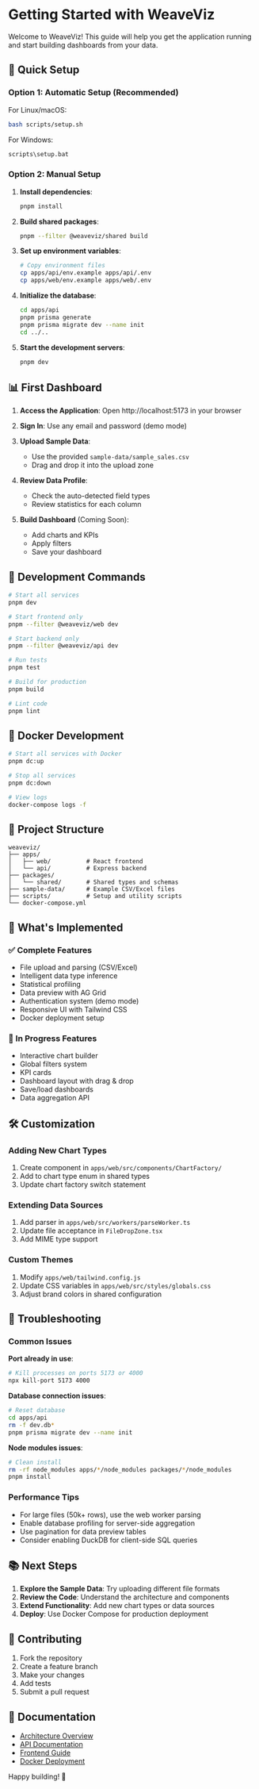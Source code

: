 # Getting Started with WeaveViz

Welcome to WeaveViz! This guide will help you get the application running and start building dashboards from your data.

## 🚀 Quick Setup

### Option 1: Automatic Setup (Recommended)

For Linux/macOS:
```bash
bash scripts/setup.sh
```

For Windows:
```cmd
scripts\setup.bat
```

### Option 2: Manual Setup

1. **Install dependencies**:
   ```bash
   pnpm install
   ```

2. **Build shared packages**:
   ```bash
   pnpm --filter @weaveviz/shared build
   ```

3. **Set up environment variables**:
   ```bash
   # Copy environment files
   cp apps/api/env.example apps/api/.env
   cp apps/web/env.example apps/web/.env
   ```

4. **Initialize the database**:
   ```bash
   cd apps/api
   pnpm prisma generate
   pnpm prisma migrate dev --name init
   cd ../..
   ```

5. **Start the development servers**:
   ```bash
   pnpm dev
   ```

## 📊 First Dashboard

1. **Access the Application**:
   Open http://localhost:5173 in your browser

2. **Sign In**:
   Use any email and password (demo mode)

3. **Upload Sample Data**:
   - Use the provided `sample-data/sample_sales.csv`
   - Drag and drop it into the upload zone

4. **Review Data Profile**:
   - Check the auto-detected field types
   - Review statistics for each column

5. **Build Dashboard** (Coming Soon):
   - Add charts and KPIs
   - Apply filters
   - Save your dashboard

## 🔧 Development Commands

```bash
# Start all services
pnpm dev

# Start frontend only
pnpm --filter @weaveviz/web dev

# Start backend only
pnpm --filter @weaveviz/api dev

# Run tests
pnpm test

# Build for production
pnpm build

# Lint code
pnpm lint
```

## 🐳 Docker Development

```bash
# Start all services with Docker
pnpm dc:up

# Stop all services
pnpm dc:down

# View logs
docker-compose logs -f
```

## 📁 Project Structure

```
weaveviz/
├── apps/
│   ├── web/          # React frontend
│   └── api/          # Express backend
├── packages/
│   └── shared/       # Shared types and schemas
├── sample-data/      # Example CSV/Excel files
├── scripts/          # Setup and utility scripts
└── docker-compose.yml
```

## 🎯 What's Implemented

### ✅ Complete Features
- File upload and parsing (CSV/Excel)
- Intelligent data type inference
- Statistical profiling
- Data preview with AG Grid
- Authentication system (demo mode)
- Responsive UI with Tailwind CSS
- Docker deployment setup

### 🚧 In Progress Features
- Interactive chart builder
- Global filters system
- KPI cards
- Dashboard layout with drag & drop
- Save/load dashboards
- Data aggregation API

## 🛠️ Customization

### Adding New Chart Types
1. Create component in `apps/web/src/components/ChartFactory/`
2. Add to chart type enum in shared types
3. Update chart factory switch statement

### Extending Data Sources
1. Add parser in `apps/web/src/workers/parseWorker.ts`
2. Update file acceptance in `FileDropZone.tsx`
3. Add MIME type support

### Custom Themes
1. Modify `apps/web/tailwind.config.js`
2. Update CSS variables in `apps/web/src/styles/globals.css`
3. Adjust brand colors in shared configuration

## 🐛 Troubleshooting

### Common Issues

**Port already in use**:
```bash
# Kill processes on ports 5173 or 4000
npx kill-port 5173 4000
```

**Database connection issues**:
```bash
# Reset database
cd apps/api
rm -f dev.db*
pnpm prisma migrate dev --name init
```

**Node modules issues**:
```bash
# Clean install
rm -rf node_modules apps/*/node_modules packages/*/node_modules
pnpm install
```

### Performance Tips

- For large files (50k+ rows), use the web worker parsing
- Enable database profiling for server-side aggregation
- Use pagination for data preview tables
- Consider enabling DuckDB for client-side SQL queries

## 📚 Next Steps

1. **Explore the Sample Data**: Try uploading different file formats
2. **Review the Code**: Understand the architecture and components
3. **Extend Functionality**: Add new chart types or data sources
4. **Deploy**: Use Docker Compose for production deployment

## 🤝 Contributing

1. Fork the repository
2. Create a feature branch
3. Make your changes
4. Add tests
5. Submit a pull request

## 📖 Documentation

- [Architecture Overview](README.md#architecture)
- [API Documentation](apps/api/README.md)
- [Frontend Guide](apps/web/README.md)
- [Docker Deployment](docker-compose.yml)

Happy building! 🎉
